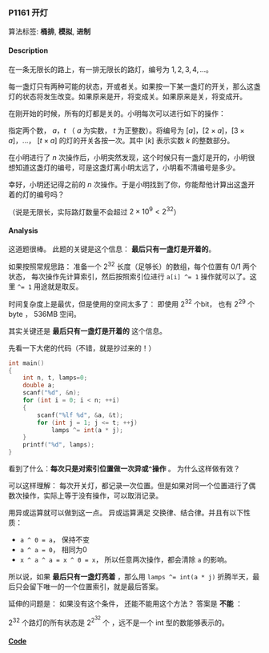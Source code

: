 ### P1161 开灯

算法标签: **桶排**, **模拟**, **进制**


#### Description

在一条无限长的路上，有一排无限长的路灯，编号为 $1,2,3,4, \dots$。

每一盏灯只有两种可能的状态，开或者关。如果按一下某一盏灯的开关，那么这盏灯的状态将发生改变。如果原来是开，将变成关。如果原来是关，将变成开。

在刚开始的时候，所有的灯都是关的。小明每次可以进行如下的操作：

指定两个数， $a$，$t$ （ $a$ 为实数， $t$ 为正整数）。将编号为 $[a]$，$[2 \times a]$，$[3 \times a]$，...， $[t \times a]$ 的灯的开关各按一次。其中 $[k]$ 表示实数 $k$ 的整数部分。

在小明进行了 $n$ 次操作后，小明突然发现，这个时候只有一盏灯是开的，小明很想知道这盏灯的编号，可是这盏灯离小明太远了，小明看不清编号是多少。

幸好，小明还记得之前的 $n$ 次操作。于是小明找到了你，你能帮他计算出这盏开着的灯的编号吗？

（说是无限长，实际路灯数量不会超过 $2 \times 10^9 < 2^{32}$）

#### Analysis

这道题很棒。 此题的关键是这个信息： **最后只有一盏灯是开着的**。

如果按照常规思路： 准备一个 $2^{32}$ 长度（足够长）的数组，每个位置有 0/1 两个状态， 每次操作先计算索引，然后按照索引位进行 `a[i] ^= 1` 操作就可以了。这里 `^= 1` 用途就是取反。

时间复杂度上是最优，但是使用的空间太多了： 即使用 $2^{32}$ 个bit， 也有 $2^{29}$ 个 byte ， 536MB 空间。

其实关键还是 **最后只有一盏灯是开着的** 这个信息。

先看一下大佬的代码（不错，就是抄过来的！）

```cpp
int main()
{
    int n, t, lamps=0;
    double a;
    scanf("%d", &n);
    for (int i = 0; i < n; ++i)
    {
        scanf("%lf %d", &a, &t);
        for (int j = 1; j <= t; ++j)
            lamps ^= int(a * j);
    }
    printf("%d", lamps);
}
```

看到了什么：**每次只是对索引位置做一次异或`^`操作** 。 为什么这样做有效？

可以这样理解： 每次开关灯，都记录一次位置。但是如果对同一个位置进行了偶数次操作，实际上等于没有操作，可以取消记录。

用异或运算就可以做到这一点。 异或运算满足 交换律、结合律。并且有以下性质：

- `a ^ 0 = a`， 保持不变
- `a ^ a = 0`， 相同为0
- `x ^ a ^ a = x ^ 0 = x`， 所以任意两次操作，都会清除 `a` 的影响。

所以说，如果 **最后只有一盏灯亮着** ，那么用 `lamps ^= int(a * j)` 折腾半天，最后只会留下唯一的一个位置索引，就是最后答案。

延伸的问题是： 如果没有这个条件， 还能不能用这个方法？ 答案是 **不能** ：

$2^{32}$ 个路灯的所有状态是  $2^{2^{32}}$ 个 ，远不是一个 int 型的数能够表示的。


#### [Code](../cpp/p1161.cpp)
